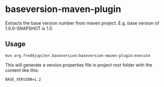baseversion-maven-plugin
========================

Extracts the base version number from maven project. E.g. base version of 1.0.0-SNAPSHOT is 1.0

## Usage ##

	mvn org.fred4jupiter.baseversion:baseversion-maven-plugin:execute
	
This will generate a version.properties file in project root folder with the content like this:

	BASE_VERSION=1.2	
